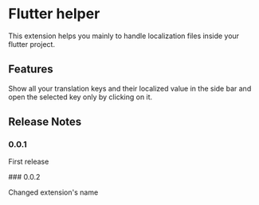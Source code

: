 # Flutter helper

This extension helps you mainly to handle localization files inside your flutter project.

## Features

Show all your translation keys and their localized value in the side bar and open the selected key only by clicking on it.

## Release Notes

### 0.0.1

First release

### 0.0.2

Changed extension's name